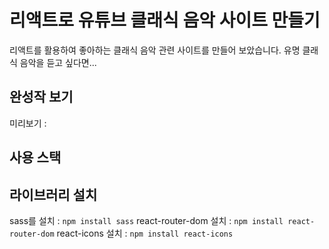 # 리액트로 유튜브 클래식 음악 사이트 만들기

리액트를 활용하여 좋아하는 클래식 음악 관련 사이트를 만들어 보았습니다.
유명 클래식 음악을 듣고 싶다면...


## 완성작 보기
미리보기 :

## 사용 스택


## 라이브러리 설치
sass를 설치 : `npm install sass`
react-router-dom 설치 : `npm install react-router-dom`
react-icons 설치 : `npm install react-icons`
